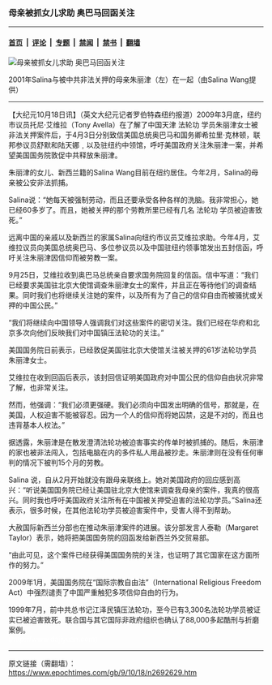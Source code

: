 ### 母亲被抓女儿求助 奥巴马回函关注

---

#### [首页](../../../..?n2692629) &nbsp;|&nbsp; [评论](../../../../../epoch-comment?n2692629) &nbsp;|&nbsp; [专题](../../../../../epoch-special?n2692629) &nbsp;|&nbsp; [禁闻](../../../../../epoch-news?n2692629) &nbsp;|&nbsp; [禁书](../../../../../books?n2692629) &nbsp;|&nbsp; [翻墙](https://github.com/gfw-breaker/nogfw/blob/master/README.md?n2692629)


<div><img alt="母亲被抓女儿求助 奥巴马回函关注" class="attachment-djy_600_400 size-djy_600_400 wp-post-image" src="https://i.epochtimes.com/assets/uploads/2009/10/91017221105836.jpg"/>
<div class="caption">
 <p>
  2001年Salina与被中共非法关押的母亲朱丽津（左）在一起（由Salina Wang提供）
 </p>
</div></div><hr/><div class="post_content" id="artbody" itemprop="articleBody">
 <!-- article content begin -->
 <p>
  【大纪元10月18日讯】（英文大纪元记者罗伯特森纽约报道）2009年3月底，纽约市议员托尼‧艾维拉（Tony Avella）在了解了中国天津
  <ok href="https://www.epochtimes.com/gb/tag/%E6%B3%95%E8%BD%AE%E5%8A%9F.html">
   法轮功
  </ok>
  学员朱丽津女士被非法关押案件后，于4月3日分别致信美国总统奥巴马和国务卿希拉里‧克林顿，联邦参议员舒默和陆天娜﹐以及驻纽约中领馆，呼吁美国政府关注朱丽津一案，并希望美国国务院敦促中共释放朱丽津。
 </p>
 <p>
  朱丽津的女儿、新西兰籍的Salina Wang目前在纽约居住。今年2月，Salina的母亲被公安非法抓捕。
 </p>
 <p>
  Salina说：“她每天被强制劳动，而且还要承受各种各样的洗脑。我非常担心，她已经60多岁了。而且，她被关押的那个劳教所里已经有几名
  <ok href="https://www.epochtimes.com/gb/tag/%E6%B3%95%E8%BD%AE%E5%8A%9F.html">
   法轮功
  </ok>
  学员被迫害致死。”
 </p>
 <p>
  远离中国的亲戚以及新西兰的家属Salina向纽约市议员艾维拉求助。今年4月，艾维拉议员向美国总统奥巴马、多位参议员以及中国驻纽约领事馆发出五封信函，呼吁关注朱丽津因信仰而被劳教一案。
 </p>
 <p>
  9月25日，艾维拉收到奥巴马总统亲自要求国务院回复的信函。信中写道：“我们已经要求美国驻北京大使馆调查朱丽津女士的案件，并且正在等待他们的调查结果。同时我们也将继续关注她的案件，以及所有为了自己的信仰自由而被骚扰或关押的中国公民。”
 </p>
 <p>
  “我们将继续向中国领导人强调我们对这些案件的密切关注。我们已经在华府和北京多次向他们反映我们对中国镇压法轮功的关注。”
 </p>
 <p>
  美国国务院日前表示，已经敦促美国驻北京大使馆关注被关押的61岁法轮功学员朱丽津女士。
 </p>
 <p>
  艾维拉在收到回函后表示，该封回信证明美国政府对中国公民的信仰自由状况非常了解，也非常关注。
 </p>
 <p>
  然而，他强调：“我们必须更强硬。我们必须向中国发出明确的信号，那就是，在美国，人权迫害不能被容忍。因为一个人的信仰而将她囚禁，这是不对的，而且也违背基本人权法。”
 </p>
 <p>
  据透露，朱丽津是在散发澄清法轮功被迫害事实的传单时被抓捕的。随后，朱丽津的家也被非法闯入，包括电脑在内的多件私人用品被抄走。朱丽津则在没有任何审判的情况下被判15个月的劳教。
 </p>
 <p>
  Salina 说，自从2月开始就没有跟母亲联络上。她对美国政府的回应感到高兴：“听说美国国务院已经让美国驻北京大使馆来调查我母亲的案件，我真的很高兴。同时我也呼吁美国政府关注所有在中国被关押受迫害的法轮功学员。”Salina还表示，很多时候，在其他法轮功学员被迫害案件中，受害人得不到帮助。
 </p>
 <p>
  大赦国际新西兰分部也在推动朱丽津案件的进展。该分部发言人泰勒（Margaret Taylor）表示，她将把美国国务院的回函发给新西兰外交贸易部。
 </p>
 <p>
  “由此可见，这个案件已经获得美国国务院的关注，也证明了其它国家在这方面所作的努力。”
 </p>
 <p>
  2009年1月，美国国务院在“国际宗教自由法”（International Religious Freedom Act）中强烈谴责了中国严重触犯多项信仰自由的行为。
 </p>
 <p>
  1999年7月，前中共总书记江泽民镇压法轮功，至今已有3,300名法轮功学员被证实已被迫害致死。联合国与其它国际非政府组织也确认了88,000多起酷刑与折磨案例。
  <br/>
  <font color="#ffffff">
   (http://www.dajiyuan.com)
  </font>
 </p>
 <!-- article content end -->
 <div id="below_article_ad">
 </div>
</div>


---

原文链接（需翻墙）：https://www.epochtimes.com/gb/9/10/18/n2692629.htm